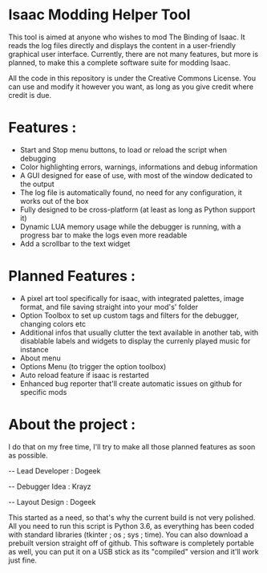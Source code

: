 # Isaac Modding Helper Tool

This tool is aimed at anyone who wishes to mod The Binding of Isaac. It reads the log files directly and displays the content in a user-friendly graphical user interface. Currently, there are not many features, but more is planned, to make this a complete software suite for modding Isaac.

All the code in this repository is under the Creative Commons License. You can use and modify it however you want, as long as you give credit where credit is due.

# Features :

 - Start and Stop menu buttons, to load or reload the script when debugging
 - Color highlighting errors, warnings, informations and debug information
 - A GUI designed for ease of use, with most of the window dedicated to the output
 - The log file is automatically found, no need for any configuration, it works out of the box
 - Fully designed to be cross-platform (at least as long as Python support it)
 - Dynamic LUA memory usage while the debugger is running, with a progress bar to make the logs even more readable
 - Add a scrollbar to the text widget

# Planned Features :

 - A pixel art tool specifically for isaac, with integrated palettes, image format, and file saving straight into your mod's' folder
 - Option Toolbox to set up custom tags and filters for the debugger, changing colors etc
 - Additional infos that usually clutter the text available in another tab, with disablable labels and widgets to display the currenly played music for instance
 - About menu
 - Options Menu (to trigger the option toolbox)
 - Auto reload feature if isaac is restarted
 - Enhanced bug reporter that'll create automatic issues on github for specific mods

# About the project :

I do that on my free time, I'll try to make all those planned features as soon as possible.

 -- Lead Developer : Dogeek

 -- Debugger Idea : Krayz

 -- Layout Design : Dogeek


This started as a need, so that's why the current build is not very polished. All you need to run this script is Python 3.6, as everything has been coded with standard libraries (tkinter ; os ; sys ; time). You can also download a prebuilt version straight off of github. This software is completely portable as well, you can put it on a USB stick as its "compiled" version and it'll work just fine.

